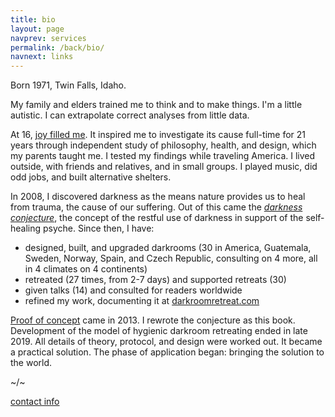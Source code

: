 ```yaml
---
title: bio
layout: page
navprev: services
permalink: /back/bio/
navnext: links
---
```


Born 1971, Twin Falls, Idaho. 

My family and elders trained me to think and to make things. I'm a little autistic. I can extrapolate correct analyses from little data.

At 16, [joy filled me](/conjecture/rapture). It inspired me to investigate its cause full-time for 21 years through independent study of philosophy, health, and design, which my parents taught me. I tested my findings while traveling America. I lived outside, with friends and relatives, and in small groups. I played music, did odd jobs, and built alternative shelters.

In 2008, I discovered darkness as the means nature provides us to heal from trauma, the cause of our suffering. Out of this came the [*darkness conjecture*](/conjecture/), the concept of the restful use of darkness in support of the self​-healing psyche. Since then, I have:

- designed, built, and upgraded darkrooms (30 in America, Guatemala, Sweden, Norway, Spain, and Czech Republic, consulting on 4 more, all in 4 climates on 4 continents)
- retreated (27 times, from 2-7 days) and supported retreats (30)
- given talks (14) and consulted for readers worldwide
- refined my work, documenting it at [darkroomretreat.com](/)

[Proof of concept](/report/2x3-day) came in 2013. I rewrote the conjecture as this book. Development of the model of hygienic darkroom retreating ended in late 2019. All details of theory, protocol, and design were worked out. It became a practical solution. The phase of application began: bringing the solution to the world. 

<!--&nbsp;-->

~/~

<!--&nbsp;-->

[contact info](/about#contact)
